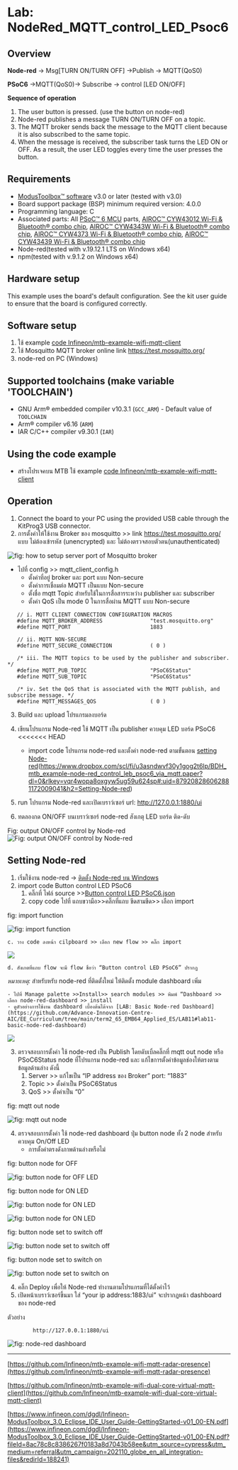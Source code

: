 # Lab: NodeRed_MQTT_control_LED_Psoc6

## **Overview**

**Node-red** → Msg[TURN ON/TURN OFF] →Publish → MQTT(QoS0)

**PSoC6** →MQTT(QoS0)→ Subscribe → control [LED ON/OFF]


**Sequence of operation**

1. The user button is pressed. (use the button on node-red)
2. Node-red publishes a message TURN ON/TURN OFF  on a topic.
3. The MQTT broker sends back the message to the MQTT client because it is also subscribed to the same topic.
4. When the message is received, the subscriber task turns the LED ON or OFF. As a result, the user LED toggles every time the user presses the button.



## Requirements
- [ModusToolbox™ software](https://www.infineon.com/modustoolbox) v3.0 or later (tested with v3.0)
- Board support package (BSP) minimum required version: 4.0.0
- Programming language: C
- Associated parts: All [PSoC™ 6 MCU](https://www.infineon.com/PSoC6) parts, [AIROC™ CYW43012 Wi-Fi & Bluetooth® combo chip](https://www.infineon.com/cms/en/product/wireless-connectivity/airoc-wi-fi-plus-bluetooth-combos/cyw43012), [AIROC™ CYW4343W Wi-Fi & Bluetooth® combo chip](https://www.infineon.com/cms/en/product/wireless-connectivity/airoc-wi-fi-plus-bluetooth-combos/cyw4343w/), [AIROC™ CYW4373 Wi-Fi & Bluetooth® combo chip](https://www.infineon.com/cms/en/product/wireless-connectivity/airoc-wi-fi-plus-bluetooth-combos/cyw4373/), [AIROC™ CYW43439 Wi-Fi & Bluetooth® combo chip](https://www.infineon.com/cms/en/product/wireless-connectivity/airoc-wi-fi-plus-bluetooth-combos/cyw43439/)
- Node-red(tested with v.19.12.1 LTS on Windows x64)
- npm(tested with v.9.1.2 on Windows x64)

## **Hardware setup**

This example uses the board's default configuration. See the kit user guide to ensure that the board is configured correctly.

## **Software setup**
1. ใช้ example [code Infineon/mtb-example-wifi-mqtt-client](https://github.com/Infineon/mtb-example-wifi-mqtt-client)
2. ใช้ Mosquitto MQTT broker online link https://test.mosquitto.org/
3. node-red on PC (Windows)
## **Supported toolchains (make variable 'TOOLCHAIN')**
- GNU Arm® embedded compiler v10.3.1 (`GCC_ARM`) - Default value of `TOOLCHAIN`
- Arm® compiler v6.16 (`ARM`)
- IAR C/C++ compiler v9.30.1 (`IAR`)

## **Using the code example**
- สร้างโปรเจคบน MTB ใช้ example [code Infineon/mtb-example-wifi-mqtt-client](https://github.com/Infineon/mtb-example-wifi-mqtt-client)
## **Operation**
1. Connect the board to your PC using the provided USB cable through the KitProg3 USB connector.
2. การตั้งค่าให้ใช้งาน Broker ของ mosquitto >> link https://test.mosquitto.org/ แบบ ไม่ต้องเข้ารหัส (unencrypted) และ ไม่ต้องตรวจสอบตัวตน(unauthenticated) 

![fig: how to setup server port of Mosquitto broker](https://paper-attachments.dropboxusercontent.com/s_DE46169648EC1184505F0FEE30B79C93229F6F5C4674567BCFF38BB678D2F8D7_1681979509506_Untitled.png)


- ไปที่ config >> mqtt_client_config.h
   - ตั้งค่าที่อยู่ broker และ port แบบ Non-secure 
   - ตั้งค่าการเชื่อมต่อ MQTT เป็นแบบ Non-secure 
   - ตั้งชื่อ mqtt Topic สำหรับใช้ในการสื่อสารระหว่าง  publisher และ subscriber 
   - ตั้งค่า QoS เป็น mode 0 ในการสื่อผ่าน MQTT แบบ Non-secure
        
        
 `````  
    // i. MQTT CLIENT CONNECTION CONFIGURATION MACROS
    #define MQTT_BROKER_ADDRESS               "test.mosquitto.org"
    #define MQTT_PORT                         1883
    
    // ii. MQTT NON-SECURE
    #define MQTT_SECURE_CONNECTION            ( 0 )
    
    /* iii. The MQTT topics to be used by the publisher and subscriber. */
    #define MQTT_PUB_TOPIC                    "PSoC6Status"
    #define MQTT_SUB_TOPIC                    "PSoC6Status"
    
    /* iv. Set the QoS that is associated with the MQTT publish, and subscribe message. */
    #define MQTT_MESSAGES_QOS                 ( 0 )

`````

3. Build และ upload โปรแกรมลงบอร์ด 
4. เขียนโปรแกรม Node-red ใช้ MQTT  เป็น publisher ควบคุม LED บอร์ด PSoC6 
<<<<<<< HEAD
    - import code โปรแกรม node-red และตั้งค่า node-red ตามขั้นตอน [setting Node-red](https://github.com/Advance-Innovation-Centre-AIC/Lab_NodeRed_MQTT_control_LED_Psoc6#setting-node-red)(https://www.dropbox.com/scl/fi/u3asndwvf30y1gog2t6lp/BDH_mtb_example-node-red_control_leb_psoc6_via_mqtt.paper?dl=0&rlkey=vqr4wopa8oxgyw5ug59u624sp#:uid=879208286062881172009041&h2=Setting-Node-red) 

5.  run โปรแกรม Node-red และเปิดเบราว์เซอร์ url: http://127.0.0.1:1880/ui
6. ทดลองกด ON/OFF บนเบราว์เซอร์ node-red สังเกตุ LED บอร์ด ติด-ดับ 


Fig: output ON/OFF control by Node-red
![Fig: output ON/OFF control by Node-red](https://paper-attachments.dropboxusercontent.com/s_DE46169648EC1184505F0FEE30B79C93229F6F5C4674567BCFF38BB678D2F8D7_1681982082489_image.png)


## **Setting Node-red** 
1. เริ่มใช้งาน  node-red → [ติดตั้ง Node-red บน Windows](https://github.com/Advance-Innovation-Centre-AIC/EE_Curriculum/blob/main/term2_65_EMB62_IoT/LAB01/Get_started_Node-red.md#%E0%B8%95%E0%B8%B4%E0%B8%94%E0%B8%95%E0%B8%B1%E0%B9%89%E0%B8%87-node-red-%E0%B8%9A%E0%B8%99-windows)
2. import code Button control LED PSoC6
    1. คลิ๊กที่ ไฟล์ source >>[Button control LED PSoC6.json](https://github.com/Advance-Innovation-Centre-AIC/Lab_NodeRed_MQTT_control_LED_Psoc6/blob/2ced2d2bc014f3dbe35f54c52da94548c25be7fc/flow/ButtonControl_LED_PSoC6.json)
    2. copy code ไปที่ แถบขวามือ>>คลิ๊กที่แถบ ขีดสามขีด>> เลือก import


fig: import function


![fig: import function](https://camo.githubusercontent.com/5a37c5f182695a69f125fdd207bf995385cf5c8d6ab5ed87048e6928f4595c9e/68747470733a2f2f70617065722d6174746163686d656e74732e64726f70626f7875736572636f6e74656e742e636f6d2f735f453532434539363336434332314535344342373834434341384132374342353633354439364536373037383033364238413842393236444142443634383644365f313637363139383932383536355f556e7469746c65642e706e67)




    c. วาง code ลงหน้า cilpboard >> เลือก new flow >> คลิ๊ก import


![](https://camo.githubusercontent.com/a8fbe0623c069fe495f9b36538e32d60a5f637ba013be3131af2ea78ab35c78f/68747470733a2f2f70617065722d6174746163686d656e74732e64726f70626f7875736572636f6e74656e742e636f6d2f735f453532434539363336434332314535344342373834434341384132374342353633354439364536373037383033364238413842393236444142443634383644365f313637363139393230363238375f556e7469746c65642e706e67)





    d. สังเกตที่แถบ flow จะมี flow ชื่อว่า “Button control LED PSoC6” ปรากฎ

*หมายเหตุ:* สำหรับหรับ node-red ที่ติดตั้งใหม่ ให้ติดตั้ง module dashboard เพิ่ม 

    - ไปที่ Manage palette >>Install>> search modules >> พิมพ์ “Dashboard >> เลือก node-red-dashboard >> install
    - ดูตัวอย่างการใช้งาน dashboard เบื้องต้นได้จาก [LAB: Basic Node-red Dashboard](https://github.com/Advance-Innovation-Centre-AIC/EE_Curriculum/tree/main/term2_65_EMB64_Applied_ES/LAB11#lab11-basic-node-red-dashboard)



![](https://paper-attachments.dropboxusercontent.com/s_DE46169648EC1184505F0FEE30B79C93229F6F5C4674567BCFF38BB678D2F8D7_1683012990126_image.png)


3. ตรวจสอบการตั้งค่า ใช้ node-red เป็น Publish โดยดับเบิ้ลคลิ๊กที่ mqtt out node หรือ PSoC6Status node ที่โปรแกรม node-red และ แก้ไขการตั้งค่าข้อมูลช่องให้ตรงตามข้อมูลด้านล่าง ดังนี้
    1. Server >> แก้ไขเป็น “IP address ของ Broker” port: “1883”
    2. Topic >> ตั้งค่าเป็น PSoC6Status
    3. QoS >> ตั้งค่าเป็น “0”


fig: mqtt out node


![fig: mqtt out node](https://paper-attachments.dropboxusercontent.com/s_DE46169648EC1184505F0FEE30B79C93229F6F5C4674567BCFF38BB678D2F8D7_1683013295944_image.png)




4. ตรวจสอบการตั้งค่า ใช้ node-red dashboard ปุ่ม button node ทั้ง 2 node สำหรับควบคุม On/Off LED 
   - การตั้งค่าตรงดังภาพด้านล่างหรือไม่ 
    



 fig: button node for OFF 

![fig: button node for OFF LED](https://paper-attachments.dropboxusercontent.com/s_DE46169648EC1184505F0FEE30B79C93229F6F5C4674567BCFF38BB678D2F8D7_1683013661342_image.png)

 fig: button node for ON LED

![fig: button node for ON LED](https://paper-attachments.dropboxusercontent.com/s_DE46169648EC1184505F0FEE30B79C93229F6F5C4674567BCFF38BB678D2F8D7_1683013674573_image.png)



![fig: button node for ON LED](https://paper-attachments.dropboxusercontent.com/s_DE46169648EC1184505F0FEE30B79C93229F6F5C4674567BCFF38BB678D2F8D7_1683013674573_image.png)


fig: button node set to switch off

![fig: button node set to switch off](https://paper-attachments.dropboxusercontent.com/s_DE46169648EC1184505F0FEE30B79C93229F6F5C4674567BCFF38BB678D2F8D7_1681980738044_Untitled.png)


fig: button node set to switch on

![fig: button node set to switch on](https://paper-attachments.dropboxusercontent.com/s_DE46169648EC1184505F0FEE30B79C93229F6F5C4674567BCFF38BB678D2F8D7_1681980818819_Untitled.png)



4. คลิ๊ก Deploy เพื่อให้ Node-red ทำงานตามโปรแกรมที่ได้ตั้งค่าไว้
5. เปิดหน้าเบราว์เซอร์ขึ้นมา ใส่ “your ip address:1883/ui” จะปรากฎหน้า dashboard ของ node-red

ตัวอย่าง
`````
        http://127.0.0.1:1880/ui
`````


![fig: node-red dashboard](https://paper-attachments.dropboxusercontent.com/s_DE46169648EC1184505F0FEE30B79C93229F6F5C4674567BCFF38BB678D2F8D7_1681981115605_image.png)







----------




[https://github.com/Infineon/mtb-example-wifi-mqtt-radar-presence](https://github.com/Infineon/mtb-example-wifi-mqtt-radar-presence)

[https://github.com/Infineon/mtb-example-wifi-dual-core-virtual-mqtt-client](https://github.com/Infineon/mtb-example-wifi-dual-core-virtual-mqtt-client)

[https://www.infineon.com/dgdl/Infineon-ModusToolbox_3.0_Eclipse_IDE_User_Guide-GettingStarted-v01_00-EN.pdf](https://www.infineon.com/dgdl/Infineon-ModusToolbox_3.0_Eclipse_IDE_User_Guide-GettingStarted-v01_00-EN.pdf?fileId=8ac78c8c8386267f0183a8d7043b58ee&utm_source=cypress&utm_medium=referral&utm_campaign=202110_globe_en_all_integration-files&redirId=188241)


